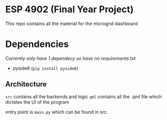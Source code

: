 # ESP 4902 (Final Year Project)
This repo contains all the material for the microgrid dashboard

# Dependencies
_Currently only have 1 dependecy so have no requirements.txt_

- pyside6 (`pip install pyside6`)

## Architecture
`src` contains all the backends and logic
`qml` contains all the .qml file which dictates the UI of the program

entry point is `main.py` which can be found in src.
